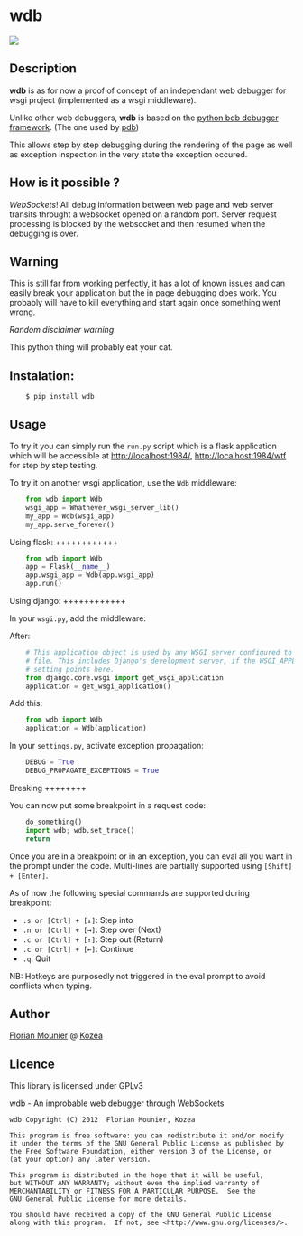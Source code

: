 wdb
===

![](https://raw.github.com/Kozea/wdb/master/wdb.png)

Description
-----------

**wdb** is as for now a proof of concept of an independant web debugger for wsgi project (implemented as a wsgi middleware).

Unlike other web debuggers, **wdb** is based on the [python bdb debugger framework](http://docs.python.org/2/library/bdb.html). (The one used by [pdb](http://docs.python.org/2/library/pdb.html))

This allows step by step debugging during the rendering of the page as well as exception inspection in the very state the exception occured.


How is it possible ?
--------------------

*WebSockets*! 
All debug information between web page and web server transits throught a websocket opened on a random port.
Server request processing is blocked by the websocket and then resumed when the debugging is over.


Warning
-------

This is still far from working perfectly, it has a lot of known issues and can easily break your application but the in page debugging does work. You probably will have to kill everything and start again once something went wrong.

*Random disclaimer warning*

This python thing will probably eat your cat.


Instalation:
------------

```
    $ pip install wdb
```

Usage
-----

To try it you can simply run the `run.py` script which is a flask application which will be accessible at <http://localhost:1984/>,  <http://localhost:1984/wtf> for step by step testing.

To try it on another wsgi application, use the `Wdb` middleware:

```python
    from wdb import Wdb
    wsgi_app = Whathever_wsgi_server_lib()
    my_app = Wdb(wsgi_app)
    my_app.serve_forever()
```

Using flask:
++++++++++++

```python
    from wdb import Wdb
    app = Flask(__name__)
    app.wsgi_app = Wdb(app.wsgi_app)
    app.run()
```

Using django:
++++++++++++

In your `wsgi.py`, add the middleware:

After:

```python
    # This application object is used by any WSGI server configured to use this
    # file. This includes Django's development server, if the WSGI_APPLICATION
    # setting points here.
    from django.core.wsgi import get_wsgi_application
    application = get_wsgi_application()
```

Add this:

```python
    from wdb import Wdb
    application = Wdb(application)
```

In your `settings.py`, activate exception propagation:

```python
    DEBUG = True
    DEBUG_PROPAGATE_EXCEPTIONS = True
```

Breaking
++++++++

You can now put some breakpoint in a request code:

```python
    do_something()
    import wdb; wdb.set_trace()
    return
```

Once you are in a breakpoint or in an exception, you can eval all you want in the prompt under the code.
Multi-lines are partially supported using `[Shift] + [Enter]`.

As of now the following special commands are supported during breakpoint:

   * `.s or [Ctrl] + [↓]`: Step into
   * `.n or [Ctrl] + [→]`: Step over (Next)
   * `.c or [Ctrl] + [↑]`: Step out (Return)
   * `.c or [Ctrl] + [←]`: Continue
   * `.q`: Quit

NB: Hotkeys are purposedly not triggered in the eval prompt to avoid conflicts when typing.

Author
------

[Florian Mounier](http://github.com/paradoxxxzero) @ [Kozea](http://kozea.fr/)


Licence
-------

This library is licensed under GPLv3

wdb - An improbable web debugger through WebSockets


    wdb Copyright (C) 2012  Florian Mounier, Kozea

    This program is free software: you can redistribute it and/or modify
    it under the terms of the GNU General Public License as published by
    the Free Software Foundation, either version 3 of the License, or
    (at your option) any later version.

    This program is distributed in the hope that it will be useful,
    but WITHOUT ANY WARRANTY; without even the implied warranty of
    MERCHANTABILITY or FITNESS FOR A PARTICULAR PURPOSE.  See the
    GNU General Public License for more details.

    You should have received a copy of the GNU General Public License
    along with this program.  If not, see <http://www.gnu.org/licenses/>.
